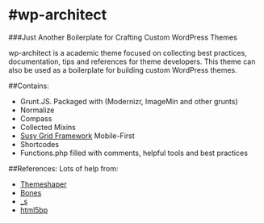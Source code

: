 #wp-architect
============
###Just Another Boilerplate for Crafting Custom WordPress Themes

wp-architect is a academic theme focused on collecting best practices, 
documentation, tips and references for theme developers. This theme can 
also be used as a boilerplate for building custom WordPress themes. 

##Contains:
* Grunt.JS. Packaged with (Modernizr, ImageMin and other grunts)
* Normalize
* Compass
* Collected Mixins
* [Susy Grid Framework](http://susy.oddbird.net/) Mobile-First
* Shortcodes
* Functions.php filled with comments, helpful tools and best practices

##References:
Lots of help from:
* [Themeshaper](http://themeshaper.com/2012/10/22/the-themeshaper-wordpress-theme-tutorial-2nd-edition/)
* [Bones](http://themble.com/bones/)
* [_s](https://github.com/Automattic/_s)
* [html5bp](http://html5boilerplate.com/)
